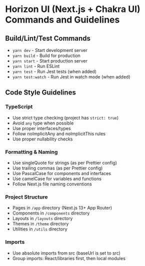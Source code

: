 # Horizon UI (Next.js + Chakra UI) Commands and Guidelines

## Build/Lint/Test Commands
- `yarn dev` - Start development server
- `yarn build` - Build for production
- `yarn start` - Start production server
- `yarn lint` - Run ESLint
- `yarn test` - Run Jest tests (when added)
- `yarn test:watch` - Run Jest in watch mode (when added)

## Code Style Guidelines

### TypeScript
- Use strict type checking (project has `strict: true`)
- Avoid `any` type when possible
- Use proper interfaces/types
- Follow noImplicitAny and noImplicitThis rules
- Use proper nullability checks

### Formatting & Naming
- Use singleQuote for strings (as per Prettier config)
- Use trailing commas (as per Prettier config)
- Use PascalCase for components and interfaces
- Use camelCase for variables and functions
- Follow Next.js file naming conventions

### Project Structure
- Pages in `/app` directory (Next.js 13+ App Router)
- Components in `/components` directory
- Layouts in `/layouts` directory
- Themes in `/theme` directory
- Utilities in `/utils` directory

### Imports
- Use absolute imports from src (baseUrl is set to src)
- Group imports: React/libraries first, then local modules